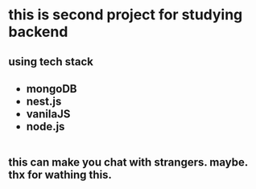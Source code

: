 <!DOCTYPE html>
<html>
  <head>
    <meta charset = "utf-8">
    <title>practice_for_SSR</title>
  </head>
  <body>
    <h1> this is second project for studying backend </h1>
    <h2>using tech stack<h2>
    <ul>
      <li>mongoDB</li>
      <li>nest.js</li>
      <li>vanilaJS</li>
      <li>node.js</li>
    </ul>
   <br>
   this can make you chat with strangers. maybe.<br>
    <strong>thx for wathing this.</strong>
    </body>
</html>
      
  
